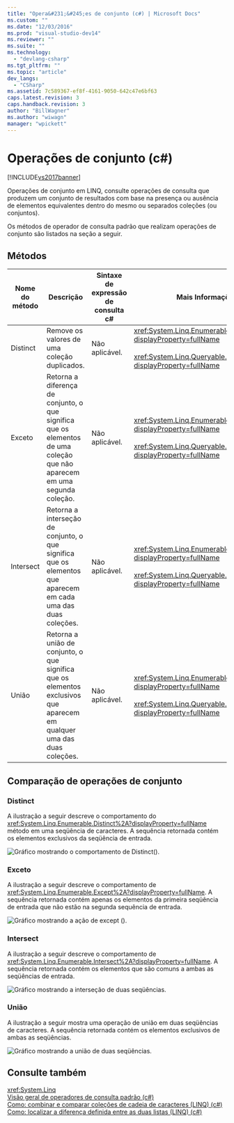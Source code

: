 ```yaml
---
title: "Opera&#231;&#245;es de conjunto (c#) | Microsoft Docs"
ms.custom: ""
ms.date: "12/03/2016"
ms.prod: "visual-studio-dev14"
ms.reviewer: ""
ms.suite: ""
ms.technology: 
  - "devlang-csharp"
ms.tgt_pltfrm: ""
ms.topic: "article"
dev_langs: 
  - "CSharp"
ms.assetid: 7c589367-ef8f-4161-9050-642c47e6bf63
caps.latest.revision: 3
caps.handback.revision: 3
author: "BillWagner"
ms.author: "wiwagn"
manager: "wpickett"
---
```

# Opera&#231;&#245;es de conjunto (c#)
[!INCLUDE[vs2017banner](../../../../csharp/includes/vs2017banner.md)]

Operações de conjunto em LINQ, consulte operações de consulta que produzem um conjunto de resultados com base na presença ou ausência de elementos equivalentes dentro do mesmo ou separados coleções \(ou conjuntos\).  
  
 Os métodos de operador de consulta padrão que realizam operações de conjunto são listados na seção a seguir.  
  
## Métodos  
  
|Nome do método|Descrição|Sintaxe de expressão de consulta c\#|Mais Informações|  
|--------------------|---------------|------------------------------------------|----------------------|  
|Distinct|Remove os valores de uma coleção duplicados.|Não aplicável.|<xref:System.Linq.Enumerable.Distinct%2A?displayProperty=fullName><br /><br /> <xref:System.Linq.Queryable.Distinct%2A?displayProperty=fullName>|  
|Exceto|Retorna a diferença de conjunto, o que significa que os elementos de uma coleção que não aparecem em uma segunda coleção.|Não aplicável.|<xref:System.Linq.Enumerable.Except%2A?displayProperty=fullName><br /><br /> <xref:System.Linq.Queryable.Except%2A?displayProperty=fullName>|  
|Intersect|Retorna a interseção de conjunto, o que significa que os elementos que aparecem em cada uma das duas coleções.|Não aplicável.|<xref:System.Linq.Enumerable.Intersect%2A?displayProperty=fullName><br /><br /> <xref:System.Linq.Queryable.Intersect%2A?displayProperty=fullName>|  
|União|Retorna a união de conjunto, o que significa que os elementos exclusivos que aparecem em qualquer uma das duas coleções.|Não aplicável.|<xref:System.Linq.Enumerable.Union%2A?displayProperty=fullName><br /><br /> <xref:System.Linq.Queryable.Union%2A?displayProperty=fullName>|  
  
## Comparação de operações de conjunto  
  
### Distinct  
 A ilustração a seguir descreve o comportamento do <xref:System.Linq.Enumerable.Distinct%2A?displayProperty=fullName> método em uma seqüência de caracteres. A sequência retornada contém os elementos exclusivos da seqüência de entrada.  
  
 ![Gráfico mostrando o comportamento de Distinct&#40;&#41;.](../../../../csharp/programming-guide/concepts/linq/media/distinct.png "Distinct")  
  
### Exceto  
 A ilustração a seguir descreve o comportamento de <xref:System.Linq.Enumerable.Except%2A?displayProperty=fullName>. A sequência retornada contém apenas os elementos da primeira seqüência de entrada que não estão na segunda sequência de entrada.  
  
 ![Gráfico mostrando a ação de except &#40;&#41;.](../../../../csharp/programming-guide/concepts/linq/media/except.png "Except")  
  
### Intersect  
 A ilustração a seguir descreve o comportamento de <xref:System.Linq.Enumerable.Intersect%2A?displayProperty=fullName>. A sequência retornada contém os elementos que são comuns a ambas as seqüências de entrada.  
  
 ![Gráfico mostrando a interseção de duas seqüências.](../../../../csharp/programming-guide/concepts/linq/media/intersect.png "Intersect")  
  
### União  
 A ilustração a seguir mostra uma operação de união em duas seqüências de caracteres. A sequência retornada contém os elementos exclusivos de ambas as seqüências.  
  
 ![Gráfico mostrando a união de duas seqüências.](../../../../csharp/programming-guide/concepts/linq/media/union.png "Union")  
  
## Consulte também  
 <xref:System.Linq>   
 [Visão geral de operadores de consulta padrão \(c\#\)](../../../../visual-basic/programming-guide/concepts/linq/standard-query-operators-overview.md)   
 [Como: combinar e comparar coleções de cadeia de caracteres \(LINQ\) \(c\#\)](../../../../csharp/programming-guide/concepts/linq/how-to-combine-and-compare-string-collections-linq.md)   
 [Como: localizar a diferença definida entre as duas listas \(LINQ\) \(c\#\)](../Topic/How%20to:%20Find%20the%20Set%20Difference%20Between%20Two%20Lists%20\(LINQ\)%20\(C%23\).md)